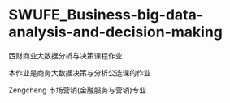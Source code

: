 # SWUFE_Business-big-data-analysis-and-decision-making
西财商业大数据分析与决策课程作业

本作业是商务大数据决策与分析公选课的作业

Zengcheng 市场营销(金融服务与营销)专业
